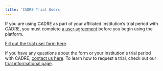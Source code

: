 ```yaml
---
title: 'CADRE Trial Users'
---
```


If you are using CADRE as part of your affiliated institution’s trial period with CADRE, you must complete [a user agreement](https://iuni.iu.edu/resources/datasets/cadre/trial-user-form) before you begin using the platform.

[Fill out the trial user form here](https://iuni.iu.edu/resources/datasets/cadre/trial-user-form).

If you have any questions about the form or your institution's trial period with CADRE, [contact us here](https://cadre.iu.edu/contact-us). To learn how to request a trial, check out our [trial informational page](https://cadre.iu.edu/about-cadre/request-a-trial).
